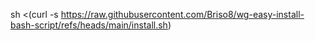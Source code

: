 sh <(curl -s https://raw.githubusercontent.com/Briso8/wg-easy-install-bash-script/refs/heads/main/install.sh)
